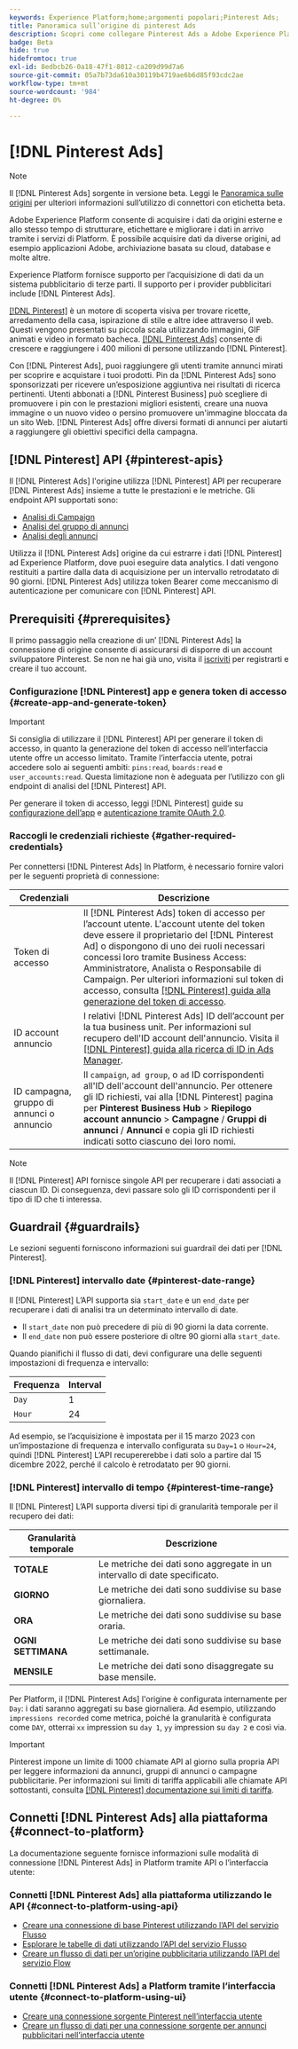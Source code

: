```yaml
---
keywords: Experience Platform;home;argomenti popolari;Pinterest Ads;
title: Panoramica sull’origine di pinterest Ads
description: Scopri come collegare Pinterest Ads a Adobe Experience Platform utilizzando le API o l’interfaccia utente.
badge: Beta
hide: true
hidefromtoc: true
exl-id: 8edbcb26-0a18-47f1-8012-ca209d99d7a6
source-git-commit: 05a7b73da610a30119b4719ae6b6d85f93cdc2ae
workflow-type: tm+mt
source-wordcount: '984'
ht-degree: 0%

---
```


# [!DNL Pinterest Ads]

>[!NOTE]
>
>Il [!DNL Pinterest Ads] sorgente in versione beta. Leggi le [Panoramica sulle origini](../../home.md#terms-and-conditions) per ulteriori informazioni sull’utilizzo di connettori con etichetta beta.

Adobe Experience Platform consente di acquisire i dati da origini esterne e allo stesso tempo di strutturare, etichettare e migliorare i dati in arrivo tramite i servizi di Platform. È possibile acquisire dati da diverse origini, ad esempio applicazioni Adobe, archiviazione basata su cloud, database e molte altre.

Experience Platform fornisce supporto per l’acquisizione di dati da un sistema pubblicitario di terze parti. Il supporto per i provider pubblicitari include [!DNL Pinterest Ads].

[[!DNL Pinterest]](https://www.pinterest.com) è un motore di scoperta visiva per trovare ricette, arredamento della casa, ispirazione di stile e altre idee attraverso il web. Questi vengono presentati su piccola scala utilizzando immagini, GIF animati e video in formato bacheca. [[!DNL Pinterest Ads]](https://ads.pinterest.com/) consente di crescere e raggiungere i 400 milioni di persone utilizzando [!DNL Pinterest].

Con [!DNL Pinterest Ads], puoi raggiungere gli utenti tramite annunci mirati per scoprire e acquistare i tuoi prodotti. Pin da [!DNL Pinterest Ads] sono sponsorizzati per ricevere un’esposizione aggiuntiva nei risultati di ricerca pertinenti. Utenti abbonati a [!DNL Pinterest Business] può scegliere di promuovere i pin con le prestazioni migliori esistenti, creare una nuova immagine o un nuovo video o persino promuovere un&#39;immagine bloccata da un sito Web. [!DNL Pinterest Ads] offre diversi formati di annunci per aiutarti a raggiungere gli obiettivi specifici della campagna.

## [!DNL Pinterest] API {#pinterest-apis}

Il [!DNL Pinterest Ads] l&#39;origine utilizza [!DNL Pinterest] API per recuperare [!DNL Pinterest Ads] insieme a tutte le prestazioni e le metriche. Gli endpoint API supportati sono:

* [Analisi di Campaign](https://developers.pinterest.com/docs/api/v5/#operation/campaigns/analytics)
* [Analisi del gruppo di annunci](https://developers.pinterest.com/docs/api/v5/#operation/ad_groups/analytics)
* [Analisi degli annunci](https://developers.pinterest.com/docs/api/v5/#operation/ads/analytics)

Utilizza il [!DNL Pinterest Ads] origine da cui estrarre i dati [!DNL Pinterest] ad Experience Platform, dove puoi eseguire data analytics. I dati vengono restituiti a partire dalla data di acquisizione per un intervallo retrodatato di 90 giorni. [!DNL Pinterest Ads] utilizza token Bearer come meccanismo di autenticazione per comunicare con [!DNL Pinterest] API.

## Prerequisiti {#prerequisites}

Il primo passaggio nella creazione di un’ [!DNL Pinterest Ads] la connessione di origine consente di assicurarsi di disporre di un account sviluppatore Pinterest. Se non ne hai già uno, visita il [iscriviti](https://www.pinterest.com/business/create/?next=https://developers.pinterest.com/account-setup/) per registrarti e creare il tuo account.

### Configurazione [!DNL Pinterest] app e genera token di accesso {#create-app-and-generate-token}

>[!IMPORTANT]
>
>Si consiglia di utilizzare il [!DNL Pinterest] API per generare il token di accesso, in quanto la generazione del token di accesso nell’interfaccia utente offre un accesso limitato. Tramite l’interfaccia utente, potrai accedere solo ai seguenti ambiti: `pins:read`, `boards:read` e `user_accounts:read`. Questa limitazione non è adeguata per l’utilizzo con gli endpoint di analisi del [!DNL Pinterest] API.

Per generare il token di accesso, leggi [!DNL Pinterest] guide su [configurazione dell’app](https://developers.pinterest.com/docs/getting-started/set-up-app/) e [autenticazione tramite OAuth 2.0](https://developers.pinterest.com/docs/getting-started/authentication/).

### Raccogli le credenziali richieste {#gather-required-credentials}

Per connettersi [!DNL Pinterest Ads] In Platform, è necessario fornire valori per le seguenti proprietà di connessione:

| Credenziali | Descrizione |
| --- | --- |
| Token di accesso | Il [!DNL Pinterest Ads] token di accesso per l’account utente. L&#39;account utente del token deve essere il proprietario del [!DNL Pinterest Ad] o dispongono di uno dei ruoli necessari concessi loro tramite Business Access: Amministratore, Analista o Responsabile di Campaign. Per ulteriori informazioni sul token di accesso, consulta [[!DNL Pinterest] guida alla generazione del token di accesso](https://developers.pinterest.com/docs/getting-started/set-up-app/). |
| ID account annuncio | I relativi [!DNL Pinterest Ads] ID dell’account per la tua business unit. Per informazioni sul recupero dell&#39;ID account dell&#39;annuncio. Visita il [[!DNL Pinterest] guida alla ricerca di ID in Ads Manager](https://help.pinterest.com/en/business/article/find-ids-in-ads-manager). |
| ID campagna, gruppo di annunci o annuncio | Il `campaign`, `ad group`, o `ad` ID corrispondenti all&#39;ID dell&#39;account dell&#39;annuncio. Per ottenere gli ID richiesti, vai alla [!DNL Pinterest] pagina per **Pinterest Business Hub** > **Riepilogo account annuncio** > **Campagne** / **Gruppi di annunci** / **Annunci** e copia gli ID richiesti indicati sotto ciascuno dei loro nomi. |

>[!NOTE]
>
>Il [!DNL Pinterest] API fornisce singole API per recuperare i dati associati a ciascun ID. Di conseguenza, devi passare solo gli ID corrispondenti per il tipo di ID che ti interessa.

## Guardrail {#guardrails}

Le sezioni seguenti forniscono informazioni sui guardrail dei dati per [!DNL Pinterest].

### [!DNL Pinterest] intervallo date {#pinterest-date-range}

Il [!DNL Pinterest] L’API supporta sia `start_date` e un `end_date` per recuperare i dati di analisi tra un determinato intervallo di date.

* Il `start_date` non può precedere di più di 90 giorni la data corrente.
* Il `end_date` non può essere posteriore di oltre 90 giorni alla `start_date`.

Quando pianifichi il flusso di dati, devi configurare una delle seguenti impostazioni di frequenza e intervallo:

| Frequenza | Interval |
| --- | --- |
| `Day` | 1 |
| `Hour` | 24 |

Ad esempio, se l’acquisizione è impostata per il 15 marzo 2023 con un’impostazione di frequenza e intervallo configurata su `Day=1` o `Hour=24`, quindi [!DNL Pinterest] L’API recupererebbe i dati solo a partire dal 15 dicembre 2022, perché il calcolo è retrodatato per 90 giorni.

### [!DNL Pinterest] intervallo di tempo {#pinterest-time-range}

Il [!DNL Pinterest] L’API supporta diversi tipi di granularità temporale per il recupero dei dati:

| Granularità temporale | Descrizione |
| --- | --- |
| **TOTALE** | Le metriche dei dati sono aggregate in un intervallo di date specificato. |
| **GIORNO** | Le metriche dei dati sono suddivise su base giornaliera. |
| **ORA** | Le metriche dei dati sono suddivise su base oraria. |
| **OGNI SETTIMANA** | Le metriche dei dati sono suddivise su base settimanale. |
| **MENSILE** | Le metriche dei dati sono disaggregate su base mensile. |

Per Platform, il [!DNL Pinterest Ads] l&#39;origine è configurata internamente per `Day`: i dati saranno aggregati su base giornaliera. Ad esempio, utilizzando `impressions recorded` come metrica, poiché la granularità è configurata come `DAY`, otterrai `xx` impression su `day 1`, `yy` impression su `day 2` e così via.

>[!IMPORTANT]
>
>Pinterest impone un limite di 1000 chiamate API al giorno sulla propria API per leggere informazioni da annunci, gruppi di annunci o campagne pubblicitarie. Per informazioni sui limiti di tariffa applicabili alle chiamate API sottostanti, consulta [[!DNL Pinterest] documentazione sui limiti di tariffa](https://developers.pinterest.com/docs/reference/ratelimits/).

## Connetti [!DNL Pinterest Ads] alla piattaforma {#connect-to-platform}

La documentazione seguente fornisce informazioni sulle modalità di connessione [!DNL Pinterest Ads] in Platform tramite API o l’interfaccia utente:

### Connetti [!DNL Pinterest Ads] alla piattaforma utilizzando le API {#connect-to-platform-using-api}

* [Creare una connessione di base Pinterest utilizzando l’API del servizio Flusso](../../tutorials/api/create/advertising/pinterest-ads.md)
* [Esplorare le tabelle di dati utilizzando l’API del servizio Flusso](../../tutorials/api/explore/tabular.md)
* [Creare un flusso di dati per un’origine pubblicitaria utilizzando l’API del servizio Flow](../../tutorials/api/collect/advertising.md)

### Connetti [!DNL Pinterest Ads] a Platform tramite l’interfaccia utente {#connect-to-platform-using-ui}

* [Creare una connessione sorgente Pinterest nell’interfaccia utente](../../tutorials/ui/create/advertising/pinterest-ads.md)
* [Creare un flusso di dati per una connessione sorgente per annunci pubblicitari nell’interfaccia utente](../../tutorials/ui/dataflow/advertising.md)
